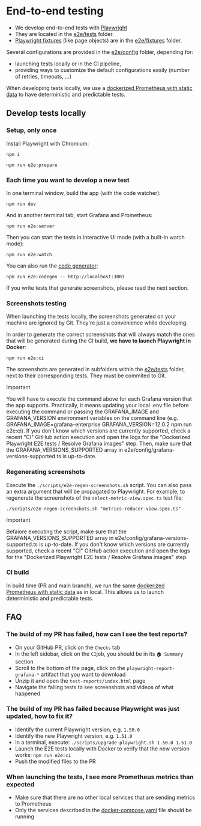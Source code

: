 # End-to-end testing

- We develop end-to-end tests with [Playwright](https://playwright.dev)
- They are located in the [e2e/tests](../e2e/tests) folder.
- [Playwright fixtures](https://playwright.dev/docs/test-fixtures) (like page objects) are in the [e2e/fixtures](../e2e/fixtures) folder.

Several configurations are provided in the [e2e/config](../e2e/config) folder, depending for:

- launching tests locally or in the CI pipeline,
- providing ways to customize the default configurations easily (number of retries, timeouts, ...)

When developing tests locally, we use a [dockerized Prometheus with static data](../e2e/docker/Dockerfile.prometheus-static-data) to have deterministic and predictable tests.

## Develop tests locally

### Setup, only once

Install Playwright with Chromium:

```shell
npm i

npm run e2e:prepare
```

### Each time you want to develop a new test

In one terminal window, build the app (with the code watcher):

```shell
npm run dev
```

And in another terminal tab, start Grafana and Prometheus:

```shell
npm run e2e:server
```

Then you can start the tests in interactive UI mode (with a built-in watch mode):

```shell
npm run e2e:watch
```

You can also run the [code generator](https://playwright.dev/docs/codegen#running-codegen):

```shell
npm run e2e:codegen -- http://localhost:3001
```

If you write tests that generate screenshots, please read the next section.

### Screenshots testing

When launching the tests locally, the screenshots generated on your machine are ignored by Git. They're just a convenience while developing.

In order to generate the correct screenshots that will always match the ones that will be generated during the CI build, **we have to launch Playwright in Docker**:

```shell
npm run e2e:ci
```

The screenshots are generated in subfolders within the [e2e/tests](../e2e/tests) folder, next to their corresponding tests. They must be commited to Git.

> [!IMPORTANT]
> You will have to execute the command above for each Grafana version that the app supports.
> Practically, it means updating your local .env file before executing the command or passing the GRAFANA_IMAGE and GRAFANA_VERSION environment variables on the command line (e.g. GRAFANA_IMAGE=grafana-enterprise GRAFANA_VERSION=12.0.2 npm run e2e:ci).
> If you don't know which versions are currently supported, check a recent "CI" GitHub action execution and open the logs for the "Dockerized Playwright E2E tests / Resolve Grafana images" step.
> Then, make sure that the GRAFANA_VERSIONS_SUPPORTED array in e2e/config/grafana-versions-supported.ts is up-to-date.

### Regenerating screenshots

Execute the `./scripts/e2e-regen-screenshots.sh` script. You can also pass an extra argument that will be propagated to Playwright. For example, to regenerate the screenshots of the `select-metric-view.spec.ts` test file:

```shell
./scripts/e2e-regen-screenshots.sh "metrics-reducer-view.spec.ts"
```

> [!IMPORTANT]
> Befaiore executing the script, make sure that the GRAFANA_VERSIONS_SUPPORTED array in e2e/config/grafana-versions-supported.ts is up-to-date.
> If you don't know which versions are currently supported, check a recent "CI" GitHub action execution and open the logs for the "Dockerized Playwright E2E tests / Resolve Grafana images" step.

### CI build

In build time (PR and main branch), we run the same [dockerized Prometheus with static data](../e2e/docker/Dockerfile.prometheus-static-data) as in local. This allows us to launch deterministic and predictable tests.

## FAQ

### The build of my PR has failed, how can I see the test reports?

- On your GitHub PR, click on the `Checks` tab
- In the left sidebar, click on the `CI`job, you should be in its `🏠 Summary` section
- Scroll to the bottom of the page, click on the `playwright-report-grafana-*` artifact that you want to download
- Unzip it and open the `test-reports/index.html` page
- Navigate the failing tests to see screenshots and videos of what happened

### The build of my PR has failed because Playwright was just updated, how to fix it?

- Identify the current Playwright version, e.g. `1.50.0`
- Identify the new Playwright version, e.g. `1.51.0`
- In a terminal, execute: `./scripts/upgrade-playwright.sh 1.50.0 1.51.0`
- Launch the E2E tests locally with Docker to verify that the new version works: `npm run e2e:ci`
- Push the modified files to the PR

### When launching the tests, I see more Prometheus metrics than expected

- Make sure that there are no other local services that are sending metrics to Prometheus
- Only the services described in the [docker-compose.yaml](../docker-compose.yaml) file should be running
